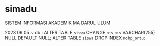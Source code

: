 # simadu

SISTEM INFORMASI AKADEMIK MA DARUL ULUM

2023 09 05
~ db :
ALTER TABLE `siswa` CHANGE `nis` `nis` VARCHAR(255) NULL DEFAULT NULL;
ALTER TABLE `siswa` DROP INDEX `nohp_ortu`;
